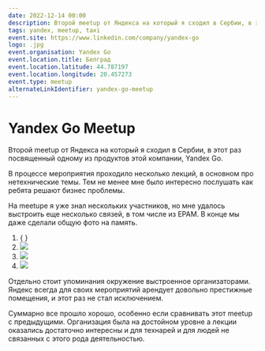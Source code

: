 ```yaml
---
date: 2022-12-14 00:00
description: Второй meetup от Яндекса на который я сходил в Сербии, в этот раз посвященный одному из продуктов этой компании, Yandex Go. 
tags: yandex, meetup, taxi
event.site: https://www.linkedin.com/company/yandex-go
logo: .jpg
event.organisation: Yandex Go
event.location.title: Белград
event.location.latitude: 44.787197
event.location.longitude: 20.457273
event.type: meetup
alternateLinkIdentifier: yandex-go-meetup
---
```

# Yandex Go Meetup

Второй meetup от Яндекса на который я сходил в Сербии, в этот раз посвященный одному из продуктов этой компании, Yandex Go.

В процессе мероприятия проходило несколько лекций, в основном про нетехнические темы. Тем не менее мне было интересно послушать как ребята решают бизнес проблемы.

На meetupе я уже знал нескольких участников, но мне удалось выстроить еще несколько связей, в том числе из EPAM. В конце мы даже сделали общую фото на память.


1. { }
2. ![ ](1_400x400.jpg)
3. ![ ](2_400x400.jpg)
4. ![ ](3_400x400.jpg)


Отдельно стоит упоминания окружение выстроенное организаторами. Яндекс всегда для своих мероприятий арендует довольно престижные помещения, и этот раз не стал исключением.

Суммарно все прошло хорошо, особенно если сравнивать этот meetup с предыдущими. Организация была на достойном уровне а лекции оказались достаточно интересны и для технарей и для людей не связанных с этого рода деятельностью.
